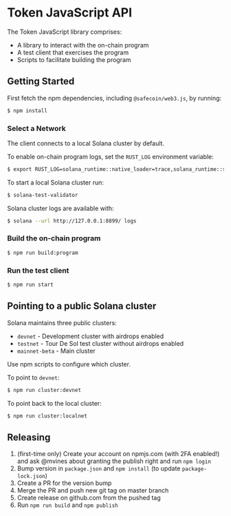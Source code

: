 # Token JavaScript API

The Token JavaScript library comprises:

* A library to interact with the on-chain program
* A test client that exercises the program
* Scripts to facilitate building the program

## Getting Started

First fetch the npm dependencies, including `@safecoin/web3.js`, by running:
```bash
$ npm install
```

### Select a Network

The client connects to a local Solana cluster by default.

To enable on-chain program logs, set the `RUST_LOG` environment variable:

```bash
$ export RUST_LOG=solana_runtime::native_loader=trace,solana_runtime::system_instruction_processor=trace,solana_runtime::bank=debug,solana_bpf_loader=debug,solana_rbpf=debug
```

To start a local Solana cluster run:
```bash
$ solana-test-validator
```

Solana cluster logs are available with:
```bash
$ solana --url http://127.0.0.1:8899/ logs
```

### Build the on-chain program

```bash
$ npm run build:program
```

### Run the test client

```bash
$ npm run start
```

## Pointing to a public Solana cluster

Solana maintains three public clusters:
- `devnet` - Development cluster with airdrops enabled
- `testnet` - Tour De Sol test cluster without airdrops enabled
- `mainnet-beta` -  Main cluster

Use npm scripts to configure which cluster.

To point to `devnet`:
```bash
$ npm run cluster:devnet
```

To point back to the local cluster:
```bash
$ npm run cluster:localnet
```

## Releasing

1. (first-time only) Create your account on npmjs.com (with 2FA enabled!) and ask @mvines about granting the publish right and run `npm login`
3. Bump version in `package.json` and `npm install` (to update `package-lock.json`)
4. Create a PR for the version bump
5. Merge the PR and push new git tag on master branch
6. Create release on github.com from the pushed tag
7. Run `npm run build` and `npm publish`
